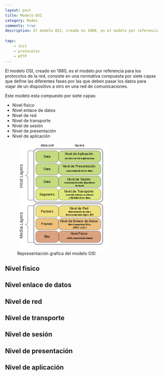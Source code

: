 ```yaml
---
layout: post
title: Modelo OSI
category: Redes
comments: true
description: El modelo OSI, creado en 1980, es el modelo por referencia para los protocolos de la red, consiste en una normativa compuesta por siete capas que define las diferentes fases por las que deben pasar los datos para viajar de un dispositivo a otro en una red de comunicaciones.

tags:   
    - init
    - protocolos
    - HTTP
---
```


El modelo OSI, creado en 1980, es el modelo por referencia para los protocolos de la red, consiste en una normativa compuesta por siete capas que define las diferentes fases por las que deben pasar los datos para viajar de un dispositivo a otro en una red de comunicaciones.

Este modelo esta compuesto por siete capas:

* Nivel fisico
* Nivel enlace de datos
* Nivel de red
* Nivel de transporte
* Nivel de sesión
* Nivel de presentación
* Nivel de aplicación

<figure>
<img alt="Modelo OSI" src="/resources/images/Modelo-osi.png"/>
<figcaption>
Representación grafica del modelo OSI
</figcaption>
</figure>

## Nivel fisico

## Nivel enlace de datos

## Nivel de red

## Nivel de transporte

## Nivel de sesión

## Nivel de presentación

## Nivel de aplicación



